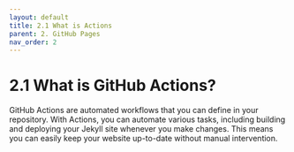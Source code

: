 ```yaml
---
layout: default
title: 2.1 What is Actions
parent: 2. GitHub Pages
nav_order: 2
---
```


# 2.1 What is GitHub Actions?

GitHub Actions are automated workflows that you can define in your repository. With Actions, you can automate various tasks, including building and deploying your Jekyll site whenever you make changes. This means you can easily keep your website up-to-date without manual intervention.